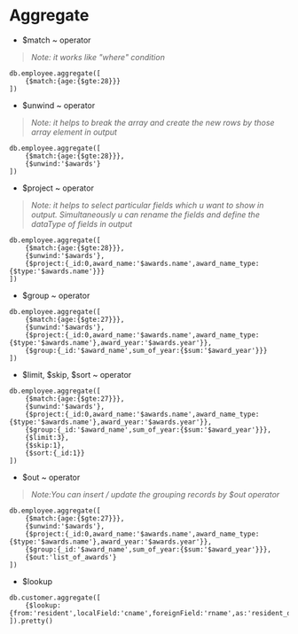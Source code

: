 # Aggregate

- $match ~ operator
>_Note: it works like "where" condition_
```
db.employee.aggregate([
    {$match:{age:{$gte:28}}}
])
```

- $unwind ~ operator
>_Note: it helps to break the array and create the new rows by those array element in output_
```
db.employee.aggregate([
    {$match:{age:{$gte:28}}},
    {$unwind:'$awards'}
])
```

- $project ~ operator
>_Note: it helps to select particular fields which u want to show in output.
Simultaneously u can rename the fields and define the dataType of fields in output_

```
db.employee.aggregate([
    {$match:{age:{$gte:28}}},
    {$unwind:'$awards'},
    {$project:{_id:0,award_name:'$awards.name',award_name_type:{$type:'$awards.name'}}}
])
```

- $group ~ operator
```
db.employee.aggregate([
    {$match:{age:{$gte:27}}},
    {$unwind:'$awards'},
    {$project:{_id:0,award_name:'$awards.name',award_name_type:{$type:'$awards.name'},award_year:'$awards.year'}},
    {$group:{_id:'$award_name',sum_of_year:{$sum:'$award_year'}}}
])
```

- $limit, $skip, $sort ~ operator
```
db.employee.aggregate([
    {$match:{age:{$gte:27}}},
    {$unwind:'$awards'},
    {$project:{_id:0,award_name:'$awards.name',award_name_type:{$type:'$awards.name'},award_year:'$awards.year'}},
    {$group:{_id:'$award_name',sum_of_year:{$sum:'$award_year'}}},
    {$limit:3},
    {$skip:1},
    {$sort:{_id:1}}
])
```

- $out ~ operator
>_Note:You can insert / update the grouping records by $out operator_
```
db.employee.aggregate([
    {$match:{age:{$gte:27}}},
    {$unwind:'$awards'},
    {$project:{_id:0,award_name:'$awards.name',award_name_type:{$type:'$awards.name'},award_year:'$awards.year'}},
    {$group:{_id:'$award_name',sum_of_year:{$sum:'$award_year'}}},
    {$out:'list_of_awards'}
])    
```

- $lookup
```
db.customer.aggregate([
    {$lookup:{from:'resident',localField:'cname',foreignField:'rname',as:'resident_details'}}
]).pretty()
```
